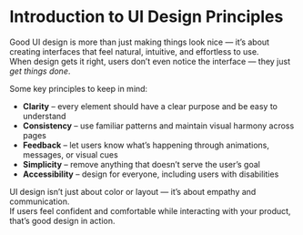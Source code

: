 # Introduction to UI Design Principles

Good UI design is more than just making things look nice — it’s about creating interfaces that feel natural, intuitive, and effortless to use.  
When design gets it right, users don’t even notice the interface — they just *get things done*.

Some key principles to keep in mind:  
- **Clarity** – every element should have a clear purpose and be easy to understand  
- **Consistency** – use familiar patterns and maintain visual harmony across pages  
- **Feedback** – let users know what’s happening through animations, messages, or visual cues  
- **Simplicity** – remove anything that doesn’t serve the user’s goal  
- **Accessibility** – design for everyone, including users with disabilities  

UI design isn’t just about color or layout — it’s about empathy and communication.  
If users feel confident and comfortable while interacting with your product, that’s good design in action.
